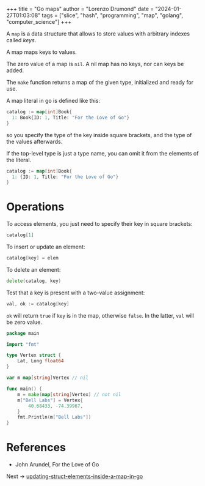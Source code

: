 +++
title = "Go maps"
author = "Lorenzo Drumond"
date = "2024-01-27T01:03:08"
tags = ["slice",  "hash",  "programming",  "map",  "golang",  "computer_science"]
+++


A `map` is a data structure that allows to store values with arbitrary indexes called _keys_.

A map maps keys to values.

The zero value of a map is `nil`. A nil map has no keys, nor can keys be added.

The `make` function returns a map of the given type, initialized and ready for use.

A map literal in go is defined like this:
```go
catalog := map[int]Book{
  1: Book{ID: 1, Title: "For the Love of Go"}
}
```

so you specify the type of the key inside square brackets, and the type of the values afterwards.

If the top-level type is just a type name, you can omit it from the elements of the literal.
```go
catalog := map[int]Book{
  1: {ID: 1, Title: "For the Love of Go"}
}
```

# Operations
To access elements, you just need to specify their key in square brackets:
```go
catalog[1]
```

To insert or update an element:
```go
catalog[key] = elem
```

To delete an element:
```go
delete(catalog, key)
```

Test that a key is present with a two-value assignment:
```go
val, ok := catalog[key]
```

`ok` will return `true` if `key` is in the map, otherwise `false`. In the latter, `val` will be zero value.

```go
package main

import "fmt"

type Vertex struct {
	Lat, Long float64
}

var m map[string]Vertex // nil

func main() {
	m = make(map[string]Vertex) // not nil
	m["Bell Labs"] = Vertex{
		40.68433, -74.39967,
	}
	fmt.Println(m["Bell Labs"])
}
```

# References
- John Arundel, For the Love of Go

Next -> [updating-struct-elements-inside-a-map-in-go](/wiki/updating-struct-elements-inside-a-map-in-go/)

